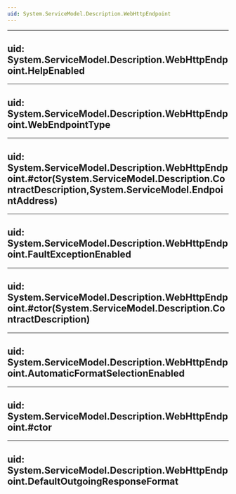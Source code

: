 ```yaml
---
uid: System.ServiceModel.Description.WebHttpEndpoint
---
```


---
uid: System.ServiceModel.Description.WebHttpEndpoint.HelpEnabled
---

---
uid: System.ServiceModel.Description.WebHttpEndpoint.WebEndpointType
---

---
uid: System.ServiceModel.Description.WebHttpEndpoint.#ctor(System.ServiceModel.Description.ContractDescription,System.ServiceModel.EndpointAddress)
---

---
uid: System.ServiceModel.Description.WebHttpEndpoint.FaultExceptionEnabled
---

---
uid: System.ServiceModel.Description.WebHttpEndpoint.#ctor(System.ServiceModel.Description.ContractDescription)
---

---
uid: System.ServiceModel.Description.WebHttpEndpoint.AutomaticFormatSelectionEnabled
---

---
uid: System.ServiceModel.Description.WebHttpEndpoint.#ctor
---

---
uid: System.ServiceModel.Description.WebHttpEndpoint.DefaultOutgoingResponseFormat
---
